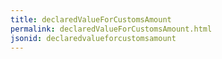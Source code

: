 ```yaml
---
title: declaredValueForCustomsAmount
permalink: declaredValueForCustomsAmount.html
jsonid: declaredvalueforcustomsamount
---
```

